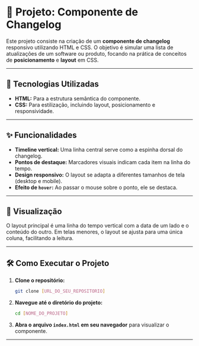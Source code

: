 # 📝 Projeto: Componente de Changelog

Este projeto consiste na criação de um **componente de changelog** responsivo utilizando HTML e CSS. O objetivo é simular uma lista de atualizações de um software ou produto, focando na prática de conceitos de **posicionamento** e **layout** em CSS.

-----

## 🚀 Tecnologias Utilizadas

  * **HTML:** Para a estrutura semântica do componente.
  * **CSS:** Para estilização, incluindo layout, posicionamento e responsividade.

-----

## ✨ Funcionalidades

  * **Timeline vertical:** Uma linha central serve como a espinha dorsal do changelog.
  * **Pontos de destaque:** Marcadores visuais indicam cada item na linha do tempo.
  * **Design responsivo:** O layout se adapta a diferentes tamanhos de tela (desktop e mobile).
  * **Efeito de `hover`:** Ao passar o mouse sobre o ponto, ele se destaca.

-----

## 🎨 Visualização

O layout principal é uma linha do tempo vertical com a data de um lado e o conteúdo do outro. Em telas menores, o layout se ajusta para uma única coluna, facilitando a leitura.

-----

## 🛠️ Como Executar o Projeto

1.  **Clone o repositório:**

    ```bash
    git clone [URL_DO_SEU_REPOSITORIO]
    ```

2.  **Navegue até o diretório do projeto:**

    ```bash
    cd [NOME_DO_PROJETO]
    ```

3.  **Abra o arquivo `index.html` em seu navegador** para visualizar o componente.

-----

